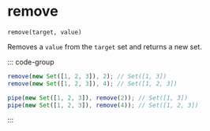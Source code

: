 # remove

`remove(target, value)`

Removes a `value` from the `target` set and returns a new set.

::: code-group

```ts [data-first]
remove(new Set([1, 2, 3]), 2); // Set([1, 3])
remove(new Set([1, 2, 3]), 4); // Set([1, 2, 3])
```

```ts [data-last]
pipe(new Set([1, 2, 3]), remove(2)); // Set([1, 3])
pipe(new Set([1, 2, 3]), remove(4)); // Set([1, 2, 3])
```

:::
